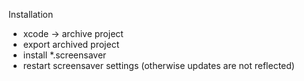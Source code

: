 Installation

- xcode -> archive project
- export archived project
- install *.screensaver
- restart screensaver settings (otherwise updates are not reflected)